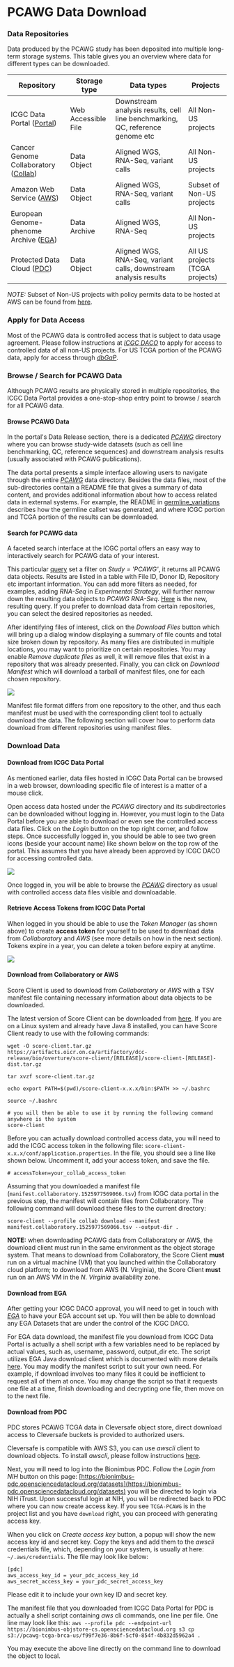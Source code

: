 # PCAWG Data Download

### Data Repositories

Data produced by the PCAWG study has been deposited into multiple long-term storage
systems. This table gives you an overview where data for different types can be downloaded.

| Repository                                                                                                        | Storage type        | Data types                                                                    | Projects                        |
| ----------------------------------------------------------------------------------------------------------------- | ------------------- | ----------------------------------------------------------------------------- | ------------------------------- |
| ICGC Data Portal (<a href="https://dcc.icgc.org"><i class="fa-no-icon"></i>Portal</a>)                            | Web Accessible File | Downstream analysis results, cell line benchmarking, QC, reference genome etc | All Non-US projects             |
| Cancer Genome Collaboratory (<a href="https://cancercollaboratory.org"><i class="fa-no-icon"></i>Collab</a>)      | Data Object         | Aligned WGS, RNA-Seq, variant calls                                           | All Non-US projects             |
| Amazon Web Service (<a href="https://aws.amazon.com"><i class="fa-no-icon"></i>AWS</a>)                           | Data Object         | Aligned WGS, RNA-Seq, variant calls                                           | Subset of Non-US projects       |
| European Genome-phenome Archive (<a href="https://ega-archive.org"><i class="fa-no-icon"></i>EGA</a>)             | Data Archive        | Aligned WGS, RNA-Seq                                                          | All Non-US projects             |
| Protected Data Cloud (<a href="https://bionimbus-pdc.opensciencedatacloud.org"><i class="fa-no-icon"></i>PDC</a>) | Data Object         | Aligned WGS, RNA-Seq, variant calls, downstream analysis results              | All US projects (TCGA projects) |

_NOTE:_ Subset of Non-US projects with policy permits data to be hosted at AWS can be found
from <a href="aws_projects.txt"><i class="fa-no-icon"></i>here</a>.

### Apply for Data Access

Most of the PCAWG data is controlled access that is subject to data usage agreement. Please follow instructions at [_ICGC DACO_](https://icgc.org/daco) to apply for access to controlled data of all non-US projects. For US TCGA portion of the PCAWG data, apply for access through [_dbGaP_](https://dbgap.ncbi.nlm.nih.gov).

### Browse / Search for PCAWG Data

Although PCAWG results are physically stored in multiple repositories, the ICGC Data Portal
provides a one-stop-shop entry point to browse / search for all PCAWG data.

#### Browse PCAWG Data

In the portal's Data Release section, there is a dedicated [_PCAWG_](https://dcc.icgc.org/releases/PCAWG)
directory where you can browse study-wide datasets (such as cell line benchmarking,
QC, reference sequences) and downstream analysis results (usually associated with
PCAWG publications).

The data portal presents a simple interface allowing users to navigate through the
entire [_PCAWG_](https://dcc.icgc.org/releases/PCAWG) data directory. Besides the data files,
most of the sub-directories contain a README file that
gives a summary of data content, and provides additional information about how to
access related data in external systems. For example, the README in
[germline_variations](https://dcc.icgc.org/releases/PCAWG/germline_variations) describes
how the germline callset was generated, and where ICGC portion and TCGA portion
of the results can be downloaded.

#### Search for PCAWG data

A faceted search interface at the ICGC portal offers an easy way to interactively search
for PCAWG data of your interest.

This particular [query](https://icgc.org/ZEA) set a filter on _Study = 'PCAWG'_, it returns
all PCAWG data objects. Results are listed in a table with File ID, Donor ID, Repository etc
important information. You can add more filters as needed, for examples, adding _RNA-Seq_ in
_Experimental Strategy_, will further narrow down the resulting data objects to _PCAWG RNA-Seq_.
[Here](https://icgc.org/ZEd) is the new, resulting query. If you prefer to download data from
certain repositories, you can select the desired repositories as needed.

After identifying files of interest, click on the _Download Files_ button
which will bring up a dialog window displaying a summary of file counts and total size broken
down by repository. As many files are distributed in multiple locations, you may want to prioritize
on certain repositories. You may enable _Remove duplicate files_ as well, it will remove files that exist in a
repository that was already presented. Finally, you can click on _Download Manifest_
which will download a tarball of manifest files, one for each chosen repository.

![](images/manifest-download.png)

Manifest file format differs from one repository to the other, and thus each manifest
must be used with the corresponding client tool to actually download the data.
The following section will cover how to perform data download from different
repositories using manifest files.

### Download Data

#### Download from ICGC Data Portal

As mentioned earlier, data files hosted in ICGC Data Portal can be browsed in a web browser,
downloading specific file of interest is a matter of a mouse click.

Open access data hosted under the _PCAWG_ directory and its subdirectories can be downloaded
without logging in. However, you must login to the Data Portal before you are able to download or
even see the controlled access data files. Click on the _Login_ button on the top right corner,
and follow steps. Once successfully logged in, you should be able to see two green icons
(beside your account name) like shown below on the top row of the portal. This assumes that you have
already been approved by ICGC DACO for accessing controlled data.

![](images/daco-cloud-access.png)

Once logged in, you will be able to browse the [_PCAWG_](https://dcc.icgc.org/releases/PCAWG)
directory as usual with controlled access data files visible and downloadable.

#### Retrieve Access Tokens from ICGC Data Portal

When logged in you should be able to use the _Token Manager_ (as shown above) to create
**access token** for yourself to be used to download
data from _Collaboratory_ and _AWS_ (see more details on how in the next section). Tokens expire
in a year, you can delete a token before expiry at anytime.

![](images/data-download-token.png)

#### Download from Collaboratory or AWS

Score Client is used to download from _Collaboratory_ or _AWS_
with a TSV manifest file containing necessary information about data objects to be downloaded.

The latest version of Score Client can be downloaded from [here](https://artifacts.oicr.on.ca/artifactory/dcc-release/bio/overture/score-client/[RELEASE]/score-client-[RELEASE]-dist.tar.gz). If you are on a Linux
system and already have Java 8 installed, you can have Score Client ready to use with the following commands:

```
wget -O score-client.tar.gz https://artifacts.oicr.on.ca/artifactory/dcc-release/bio/overture/score-client/[RELEASE]/score-client-[RELEASE]-dist.tar.gz

tar xvzf score-client.tar.gz

echo export PATH=$(pwd)/score-client-x.x.x/bin:$PATH >> ~/.bashrc

source ~/.bashrc

# you will then be able to use it by running the following command anywhere is the system
score-client
```

Before you can actually download controlled access data, you will need to add the
ICGC access token in the following file:
`score-client-x.x.x/conf/application.properties`. In the file, you should see a line like shown below. Uncomment it, add your access token, and save the file.

```
# accessToken=your_collab_access_token
```

Assuming that you downloaded a manifest file (`manifest.collaboratory.1525977569066.tsv`)
from ICGC data portal in the previous step, the manifest will contain files from Collaboratory.
The following command will download these files to the current directory:

```
score-client --profile collab download --manifest manifest.collaboratory.1525977569066.tsv --output-dir .
```

**NOTE:** when downloading PCAWG data from Collaboratory or AWS, the download
client must run in the same environment as the object storage system. That means to
download from Collaboratory, the Score Client **must** run on a virtual
machine (VM) that you launched within the Collaboratory cloud platform; to download from
AWS (N. Virginia), the Score Client **must** run on an AWS VM in the _N. Virginia_
availability zone.

#### Download from EGA

After getting your ICGC DACO approval, you will need to get in touch with [_EGA_](mailto:ega-helpdesk@ebi.ac.uk) to have your EGA account set up. You will then be
able to download any EGA Datasets that are under the control of the ICGC DACO.

For EGA data download, the manifest file you download from ICGC Data Portal is actually a shell
script with a few variables need to be
replaced by actual values, such as, username, password, output_dir etc. The script utilizes
EGA Java download client which is documented with more details
[here](https://ega-archive.org/download/using-ega-download-client). You may modify the manifest script
to suit your own need. For example, if download involves too many files it could be inefficient
to request all of them at once. You may change the script so that it requests one file at a time,
finish downloading and decrypting one file, then move on to the next file.

#### Download from PDC

PDC stores PCAWG TCGA data in Cleversafe object store, direct download access to Cleversafe
buckets is provided to authorized users.

Cleversafe is compatible with AWS S3, you can use _awscli_ client to download objects.
To install _awscli_, please follow instructions [here](https://docs.aws.amazon.com/cli/latest/userguide/installing.html).

Next, you will need to log into the Bionimbus PDC. Follow the _Login from NIH_ button on this page: [https://bionimbus-pdc.opensciencedatacloud.org/datasets](https://bionimbus-pdc.opensciencedatacloud.org/datasets) you will be directed to login via NIH iTrust. Upon successful login at NIH, you will be redirected back to PDC where you can now create access key. If you see `TCGA-PCAWG` is in the project list and you have `download` right, you can proceed with generating access key.

When you click on _Create access key_ button, a popup will show the new access key id and
secret key. Copy the keys and add them to the _awscli_ credentials file, which, depending on your system, is usually at here: `~/.aws/credentials`. The file may look like below:

```
[pdc]
aws_access_key_id = your_pdc_access_key_id
aws_secret_access_key = your_pdc_secret_access_key
```

Please edit it to include your own key ID and secret key.

The manifest file that you downloaded from ICGC Data Portal for PDC is actually a shell script containing
_aws_ cli commands, one line per file. One line may look like this:
`aws --profile pdc --endpoint-url https://bionimbus-objstore-cs.opensciencedatacloud.org s3 cp s3://pcawg-tcga-brca-us/f99f7e36-8b6f-5cf0-854f-4b832d5962a4 .`

You may execute the above line directly on the command line to download the object to local.
